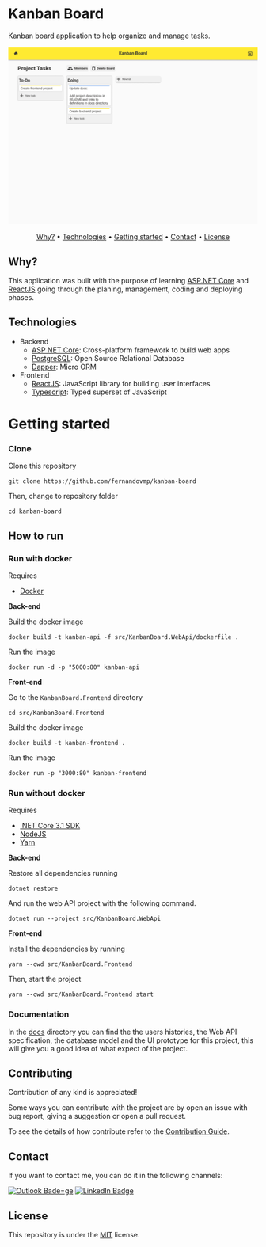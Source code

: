 # Kanban Board

Kanban board application to help organize and manage tasks.

![UI prototype](./docs/ui/Board.png)

<p align="center">
 <a href="#why">Why?</a> •
 <a href="#technologies">Technologies</a> •
 <a href="#getting-started">Getting started</a> •
 <a href="#contact">Contact</a> •
 <a href="#license">License</a>
</p>

## Why?

This application was built with the purpose of learning
[ASP.NET Core](https://docs.microsoft.com/en-us/aspnet/core/?view=aspnetcore-3.1)
and [ReactJS](https://reactjs.org/) going through the planing, management,
coding and deploying phases.

## Technologies

-   Backend
    -   [ASP NET Core](https://docs.microsoft.com/en-us/aspnet/core/?view=aspnetcore-3.1):
        Cross-platform framework to build web apps
    -   [PostgreSQL](https://www.postgresql.org/): Open Source Relational
        Database
    -   [Dapper](https://dapper-tutorial.net/dapper): Micro ORM
-   Frontend
    -   [ReactJS](https://reactjs.org/): JavaScript library for building user
        interfaces
    -   [Typescript](https://www.typescriptlang.org/): Typed superset of
        JavaScript

# Getting started

### Clone

Clone this repository

```
git clone https://github.com/fernandovmp/kanban-board
```

Then, change to repository folder

```
cd kanban-board
```

## How to run

### Run with docker

Requires

-   [Docker](https://docs.docker.com/get-docker/)

**Back-end**

Build the docker image

```
docker build -t kanban-api -f src/KanbanBoard.WebApi/dockerfile .
```

Run the image

```
docker run -d -p "5000:80" kanban-api
```

**Front-end**

Go to the `KanbanBoard.Frontend` directory

```
cd src/KanbanBoard.Frontend
```

Build the docker image

```
docker build -t kanban-frontend .
```

Run the image

```
docker run -p "3000:80" kanban-frontend
```

### Run without docker

Requires

-   [.NET Core 3.1 SDK](https://dotnet.microsoft.com/download)
-   [NodeJS](https://nodejs.org/en/)
-   [Yarn](https://yarnpkg.com/)

**Back-end**

Restore all dependencies running

```
dotnet restore
```

And run the web API project with the following command.

```
dotnet run --project src/KanbanBoard.WebApi
```

**Front-end**

Install the dependencies by running

```
yarn --cwd src/KanbanBoard.Frontend
```

Then, start the project

```
yarn --cwd src/KanbanBoard.Frontend start
```

### Documentation

In the [docs](./docs) directory you can find the the users histories, the Web
API specification, the database model and the UI prototype for this project,
this will give you a good idea of what expect of the project.

## Contributing

Contribution of any kind is appreciated!

Some ways you can contribute with the project are by open an issue with bug
report, giving a suggestion or open a pull request.

To see the details of how contribute refer to the
[Contribution Guide](.github/contributing.md).

## Contact

If you want to contact me, you can do it in the following channels:

[![Outlook Bade=ge](https://img.shields.io/badge/-fernandovmp@outlook.com-0078d4?style=flat-square&logo=microsoft-outlook&logoColor=white&link=mailto:fernandovmp@outlook.com)](mailto:fernandovmp@outlook.com)
[![LinkedIn Badge](https://img.shields.io/badge/-Fernando-blue?style=flat-square&logo=Linkedin&logoColor=white&link=https://www.linkedin.com/in/fernandovmp/)](https://www.linkedin.com/in/fernandovmp/)

## License

This repository is under the [MIT](./LICENSE) license.
